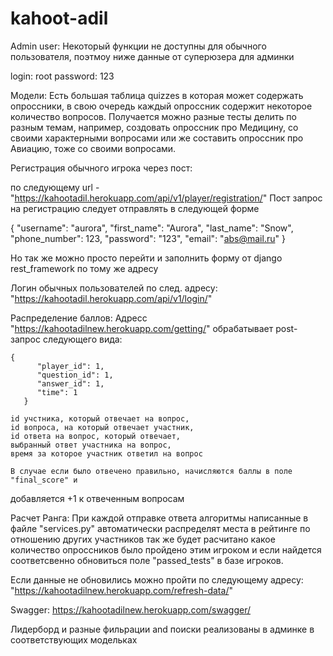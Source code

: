 # kahoot-adil

Admin user:
Некоторый функции не доступны для обычного пользователя, поэтмоу ниже данные от суперюзера для админки

login: root
password: 123


Модели: 
Есть большая таблица quizzes в которая может содержать опроссники, в свою очередь каждый опроссник содержит некоторое количество вопросов.
Получается можно разные тесты делить по разным темам, например, создовать опроссник про Медицину, со своими характерными вопросами
или же составить опроссник про Авиацию, тоже со своими вопросами. 



Регистрация обычного игрока через пост:

по следующему url - "https://kahootadil.herokuapp.com/api/v1/player/registration/"
Пост запрос на регистрацию следует отправлять в следующей форме

{
    	"username": "aurora",
    	"first_name": "Aurora",
    	"last_name": "Snow",
    	"phone_number": 123,
    	"password": "123",
	"email": "abs@mail.ru"
}

Но так же можно просто перейти и заполнить форму от django rest_framework по тому же адресу 


Логин обычных пользователей по след. адресу:
"https://kahootadil.herokuapp.com/api/v1/login/"


Распределение баллов: 
Адресс
	"https://kahootadilnew.herokuapp.com/getting/" обрабатывает post-запрос следующего вида:
	
	{
          "player_id": 1,
          "question_id": 1,
          "answer_id": 1,
          "time": 1
       }

	id учстника, который отвечает на вопрос, 
	id вопроса, на который отвечает участник,
	id ответа на вопрос, который отвечает,
	выбранный ответ участника на вопрос,
	время за которое участник ответил на вопрос
	
	В случае если было отвечено правильно, начисляются баллы в поле "final_score" и 
добавляется +1 к отвеченным вопросам



Расчет Ранга:
	При каждой отправке ответа алгоритмы написанные в файле "services.py" автоматически 
распределят места в рейтинге по отношению других участников так же будет расчитано 
какое количество опроссников было пройдено этим игроком и если найдется соответсвенно обновиться
поле "passed_tests" в базе игроков.

Если данные не обновились можно пройти по следующему адресу: 
	"https://kahootadilnew.herokuapp.com/refresh-data/"

Swagger: 
	https://kahootadilnew.herokuapp.com/swagger/

Лидерборд и разные фильрации and поиски реализованы в админке в соответствующих модельках
